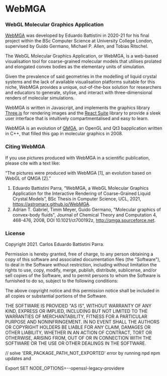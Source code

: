 # WebMGA
### WebGL Molecular Graphics Application

[WebMGA](https://astromarx.github.io/WebMGA) was developed by Eduardo Battistini in 2020-21 for his final project within the BSc Computer Science at University College London, supervised by Guido Germano, Michael P. Allen, and Tobias Ritschel.
                        
The WebGL Molecular Graphics Application, or WebMGA, is a web-based visualisation tool for coarse-grained molecular models that utilises prolated and elongated convex bodies as the elementary units of simulation.
    
Given the prevalence of said geometries in the modelling of liquid crystal systems and the lack of available visualisation platforms suitable for this niche, WebMGA provides a unique, out-of-the-box solution for researchers and educators to generate, stylise, and interact with three-dimensional renders of molecular simulations.
    
WebMGA is written in Javascript, and implements the graphics library [Three.js](https://threejs.org/) for rendering images and the [React Suite](https://rsuitejs.com/) library to provide a sleek user interface that is intuitively compartmentalised and easy to learn.

WebMGA is an evolution of [QMGA](http://qmga.sourceforce.net), an OpenGL and Qt3 bapplication written in C++, that filled this gap in molecular graphics in 2008.

### Citing WebMGA

If you use pictures produced with WebMGA in a scientific publication, please cite with a text like:

“The pictures were produced with WebMGA [1], an evolution based on WebGL of QMGA [2].”

1. Eduardo Battistini Parra, “WebMGA, a WebGL Molecular Graphics Application for the Interactive Rendering of Coarse-Grained Liquid Crystal Models”, BSc Thesis in Computer Science, UCL, 2021, https://astromarx.github.io/WebMGA.
2. Adrian T. Gabriel, Timm Meyer, Guido Germano, "Molecular graphics of convex-body fluids", Journal of Chemical Theory and Computation 4, 468-476, 2008,  DOI 10.1021/ct700192z, http://qmga.sourceforce.net.


### License

Copyright 2021. Carlos Eduardo Battistini Parra.

Permission is hereby granted, free of charge, to any person obtaining a copy of this software and associated documentation files (the "Software"), to deal in the Software without restriction, including without limitation the rights to use, copy, modify, merge, publish, distribute, sublicense, and/or sell copies of the Software, and to permit persons to whom the Software is furnished to do so, subject to the following conditions:

The above copyright notice and this permission notice shall be included in all copies or substantial portions of the Software.

THE SOFTWARE IS PROVIDED "AS IS", WITHOUT WARRANTY OF ANY KIND, EXPRESS OR IMPLIED, INCLUDING BUT NOT LIMITED TO THE WARRANTIES OF MERCHANTABILITY, FITNESS FOR A PARTICULAR PURPOSE AND NONINFRINGEMENT. IN NO EVENT SHALL THE AUTHORS OR COPYRIGHT HOLDERS BE LIABLE FOR ANY CLAIM, DAMAGES OR OTHER LIABILITY, WHETHER IN AN ACTION OF CONTRACT, TORT OR OTHERWISE, ARISING FROM, OUT OF OR IN CONNECTION WITH THE SOFTWARE OR THE USE OR OTHER DEALINGS IN THE SOFTWARE.

// solve 'ERR_PACKAGE_PATH_NOT_EXPORTED' error by running npd npm updates and 

Export SET NODE_OPTIONS=--openssl-legacy-providere
